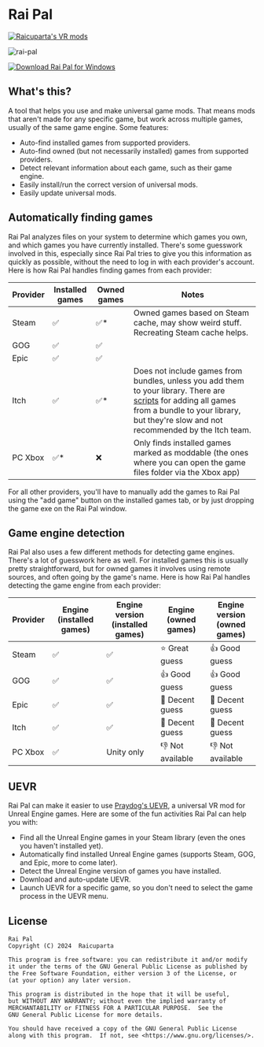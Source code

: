 # Rai Pal

[![Raicuparta's VR mods](https://raicuparta.com/img/badge.svg)](https://raicuparta.com)

![rai-pal](https://github.com/Raicuparta/rai-pal/assets/3955124/aa4c0b67-8eb0-47e1-8f93-7244ab13bf19)

[![Download Rai Pal for Windows](https://shields.io/badge/-Download_Rai_Pal_for_Windows-8A2BE2?style=for-the-badge&logo=windows&logoColor=white)](https://github.com/Raicuparta/rai-pal/releases/latest/download/RaiPal.msi)

## What's this?

A tool that helps you use and make universal game mods. That means mods that aren't made for any specific game, but work across multiple games, usually of the same game engine. Some features:

- Auto-find installed games from supported providers.
- Auto-find owned (but not necessarily installed) games from supported providers.
- Detect relevant information about each game, such as their game engine.
- Easily install/run the correct version of universal mods.
- Easily update universal mods.

## Automatically finding games

Rai Pal analyzes files on your system to determine which games you own, and which games you have currently installed. There's some guesswork involved in this, especially since Rai Pal tries to give you this information as quickly as possible, without the need to log in with each provider's account. Here is how Rai Pal handles finding games from each provider:

| Provider | Installed games | Owned games | Notes                                                                                                                                                                                                                                                                   |
| -------- | --------------- | ----------- | ----------------------------------------------------------------------------------------------------------------------------------------------------------------------------------------------------------------------------------------------------------------------- |
| Steam    | ✅              | ✅\*        | Owned games based on Steam cache, may show weird stuff. Recreating Steam cache helps.                                                                                                                                                                                   |
| GOG      | ✅              | ✅          |                                                                                                                                                                                                                                                                         |
| Epic     | ✅              | ✅          |                                                                                                                                                                                                                                                                         |
| Itch     | ✅              | ✅\*        | Does not include games from bundles, unless you add them to your library. There are [scripts](https://gist.github.com/lats/c920866caf9c0cb04e82abba411e1bb9) for adding all games from a bundle to your library, but they're slow and not recommended by the Itch team. |
| PC Xbox  | ✅\*            | ❌          | Only finds installed games marked as moddable (the ones where you can open the game files folder via the Xbox app)                                                                                                                                                      |

For all other providers, you'll have to manually add the games to Rai Pal using the "add game" button on the installed games tab, or by just dropping the game exe on the Rai Pal window.

## Game engine detection

Rai Pal also uses a few different methods for detecting game engines. There's a lot of guesswork here as well. For installed games this is usually pretty straightforward, but for owned games it involves using remote sources, and often going by the game's name. Here is how Rai Pal handles detecting the game engine from each provider:

| Provider | Engine<br>(installed games) | Engine version<br>(installed games) | Engine<br>(owned games) | Engine version<br>(owned games) |
| -------- | --------------------------- | ----------------------------------- | ----------------------- | ------------------------------- |
| Steam    | ✅                          | ✅                                  | ⭐ Great guess          | 👍 Good guess                   |
| GOG      | ✅                          | ✅                                  | 👍 Good guess           | 👍 Good guess                   |
| Epic     | ✅                          | ✅                                  | 🤏 Decent guess         | 🤏 Decent guess                 |
| Itch     | ✅                          | ✅                                  | 🤏 Decent guess         | 🤏 Decent guess                 |
| PC Xbox  | ✅                          | Unity only                          | 👎 Not available        | 👎 Not available                |

## UEVR

Rai Pal can make it easier to use [Praydog's UEVR](https://uevr.io/), a universal VR mod for Unreal Engine games. Here are some of the fun activities Rai Pal can help you with:

- Find all the Unreal Engine games in your Steam library (even the ones you haven't installed yet).
- Automatically find installed Unreal Engine games (supports Steam, GOG, and Epic, more to come later).
- Detect the Unreal Engine version of games you have installed.
- Download and auto-update UEVR.
- Launch UEVR for a specific game, so you don't need to select the game process in the UEVR menu.

## License

    Rai Pal
    Copyright (C) 2024  Raicuparta

    This program is free software: you can redistribute it and/or modify
    it under the terms of the GNU General Public License as published by
    the Free Software Foundation, either version 3 of the License, or
    (at your option) any later version.

    This program is distributed in the hope that it will be useful,
    but WITHOUT ANY WARRANTY; without even the implied warranty of
    MERCHANTABILITY or FITNESS FOR A PARTICULAR PURPOSE.  See the
    GNU General Public License for more details.

    You should have received a copy of the GNU General Public License
    along with this program.  If not, see <https://www.gnu.org/licenses/>.

